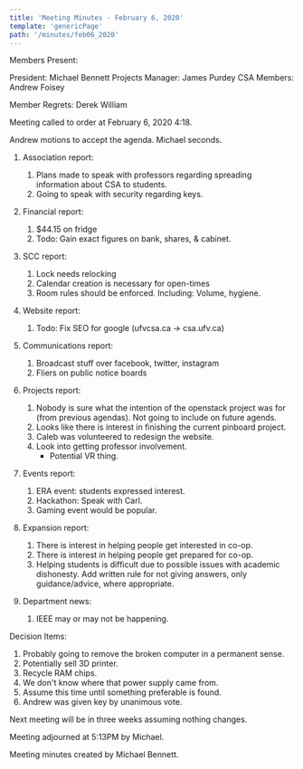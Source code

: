 ```yaml
---
title: 'Meeting Minutes - February 6, 2020'
template: 'genericPage'
path: '/minutes/feb06_2020'
---
```


Members Present:

President: Michael Bennett
Projects Manager: James Purdey
CSA Members: Andrew Foisey

Member Regrets:
Derek
William

Meeting called to order at February 6, 2020 4:18.

Andrew motions to accept the agenda. Michael seconds.

1. Association report:
    1. Plans made to speak with professors regarding spreading information about CSA to students.
    2. Going to speak with security regarding keys.
2. Financial report:
    1. $44.15 on fridge
    2. Todo: Gain exact figures on bank, shares, & cabinet.
3. SCC report:
   1. Lock needs relocking
   2. Calendar creation is necessary for open-times
   3. Room rules should be enforced. Including: Volume, hygiene. 
4. Website report:
   1. Todo: Fix SEO for google (ufvcsa.ca -> csa.ufv.ca)
5. Communications report:
   1. Broadcast stuff over facebook, twitter, instagram
   2. Fliers on public notice boards

6. Projects report:
   1. Nobody is sure what the intention of the openstack project was for (from previous agendas). Not going to include on future agends.
   2. Looks like there is interest in finishing the current pinboard project.
   3. Caleb was volunteered to redesign the website.
   4. Look into getting professor involvement.
      - Potential VR thing.

7. Events report:
   1. ERA event: students expressed interest.
   2. Hackathon: Speak with Carl.
   3. Gaming event would be popular. 

8. Expansion report:
   1. There is interest in helping people get interested in co-op.
   2. There is interest in helping people get prepared for co-op.
   3. Helping students is difficult due to possible issues with academic dishonesty. Add written rule for not giving answers, only guidance/advice, where appropriate.

9. Department news:
   1. IEEE may or may not be happening.

Decision Items:

1. Probably going to remove the broken computer in a permanent sense.
2. Potentially sell 3D printer.
3. Recycle RAM chips.
4. We don't know where that power supply came from. 
5. Assume this time until something preferable is found.
6. Andrew was given key by unanimous vote.

Next meeting will be in three weeks assuming nothing changes.

Meeting adjourned at 5:13PM by Michael.

Meeting minutes created by Michael Bennett.
